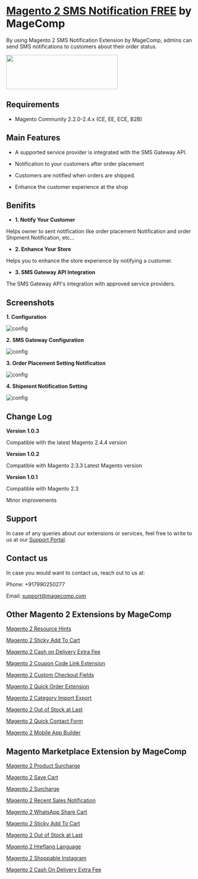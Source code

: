# [Magento 2 SMS Notification FREE](https://magecomp.com/magento-2-sms-notification-free.html) by MageComp

By using Magento 2 SMS Notification Extension by MageComp, admins can send SMS notifications to customers about their order status.

<a href="https://magecomp.com/magento-2-sms-notification-free.html"><img width="300" height="92" src="https://magecomp.com/media/button.webp"></a>

## Requirements
* Magento Community 2.2.0-2.4.x (CE, EE, ECE, B2B)

## Main Features

* A supported service provider is integrated with the SMS Gateway API.

* Notification to your customers after order placement

* Customers are notified when orders are shipped.

* Enhance the customer experience at the shop

## Benifits

* **1. Notify Your Customer**

Helps owner to sent notification like order placement Notification and order Shipment Notification, etc…

* **2. Enhance Your Store**

Helps you to enhance the store experience by notifying a customer.

* **3. SMS Gateway API Integration**

The SMS Gateway API's integration with approved service providers.

## Screenshots

**1. Configuration**

![config](https://magecomp.com/media/catalog/product/cache/19b10369fecc27f1a40729d1b5b60dea/1/_/1.configuration_1.webp)

**2. SMS Gateway Configuration**

![config](https://magecomp.com/media/catalog/product/cache/19b10369fecc27f1a40729d1b5b60dea/3/_/3.order_placement_notification_settings_new1.webp)

**3. Order Placement Setting Notification**

![config](https://magecomp.com/media/catalog/product/cache/19b10369fecc27f1a40729d1b5b60dea/3/_/3.order_placement_notification_settings_new1.webp)

**4. Shipment Notification Setting**

![config](https://magecomp.com/media/catalog/product/cache/19b10369fecc27f1a40729d1b5b60dea/4/_/4.shipment_notification_settings_new12.webp)

## Change Log

**Version 1.0.3**

Compatible with the latest Magento 2.4.4 version

**Version 1.0.2**

Compatible with Magento 2.3.3 Latest Magento version

**Version 1.0.1**

Compatible with Magento 2.3

Minor improvements

## Support

In case of any queries about our extensions or services, feel free to write to us at our [Support Portal](https://magecomp.com/support/).

## Contact us

In case you would want to contact us, reach out to us at:

Phone: +917990250277

Email: [support@magecomp.com](mailto:support@magecomp.com)

## Other Magento 2 Extensions by MageComp

[Magento 2 Resource Hints](https://magecomp.com/magento-2-resource-hints.html)

[Magento 2 Sticky Add To Cart](https://magecomp.com/magento-2-sticky-add-to-cart.html)

[Magento 2 Cash on Delivery Extra Fee](https://magecomp.com/magento-2-cash-on-delivery-extra-fee.html)

[Magento 2 Coupon Code Link Extension](https://magecomp.com/magento-2-coupon-code-link.html)

[Magento 2 Custom Checkout Fields](https://magecomp.com/magento-2-custom-checkout-fields.html)

[Magento 2 Quick Order Extension](https://magecomp.com/magento-2-quick-order.html)

[Magento 2 Category Import Export](https://magecomp.com/magento-2-category-import.html)

[Magento 2 Out of Stock at Last](https://magecomp.com/magento-2-out-of-stock-at-last.html)

[Magento 2 Quick Contact Form](https://magecomp.com/magento-2-quick-contact-form.html)

[Magento 2 Mobile App Builder](https://mobileapp.magecomp.com/)

## Magento Marketplace Extension by MageComp

[Magento 2 Product Surcharge](https://marketplace.magento.com/magecomp-module-productsurcharge.html)

[Magento 2 Save Cart](https://marketplace.magento.com/magecomp-module-savecart.html)

[Magento 2 Surcharge](https://marketplace.magento.com/magecomp-module-surcharge.html)

[Magento 2 Recent Sales Notification](https://marketplace.magento.com/magecomp-module-recentsalesnotification.html)

[Magento 2 WhatsApp Share Cart](https://marketplace.magento.com/magecomp-module-whatsappsharecart.html)

[Magento 2 Sticky Add To Cart](https://marketplace.magento.com/magecomp-magento-2-sticky-add-to-cart.html)

[Magento 2 Out of Stock at Last](https://marketplace.magento.com/magecomp-magento-2-out-of-stock-at-last.html)

[Magento 2 Hreflang Language](https://marketplace.magento.com/magecomp-magento-2-hreflang-language.html)

[Magento 2 Shoppable Instagram](https://marketplace.magento.com/magecomp-magento-2-instagram-shoppable.html)

[Magento 2 Cash On Delivery Extra Fee](https://marketplace.magento.com/magecomp-magento-2-cash-on-delivery-extra-fee.html)
